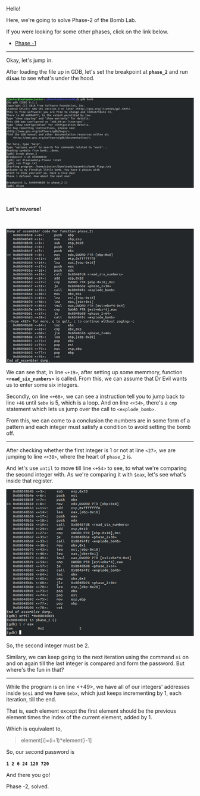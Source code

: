 Hello!  

Here, we're going to solve Phase-2 of the Bomb Lab.

If you were looking for some other phases, click on the link below.

  * [Phase -1](https://officialcjunior.github.io/Binary-Bomb-Lab-Phase-1/)

_________________



Okay, let's jump in.

After loading the file up in GDB, let's set the breakpoint at **`phase_2`** and run **`disas`** to see what's under the hood.


&nbsp;


![2-1](../../images/binarybomblabs/2-1.jpg)

&nbsp;


**Let's reverse!**

&nbsp;


![2-2](../../images/binarybomblabs/2-2.jpg)

We can see that, in line `<+19>`, after setting up some memmory, function **`<read_six_numbers>`** is called. From this, we can assume that Dr Evil wants us to enter some six integers. 

Secondly, on line `<+68>`, we can see a instruction tell you to jump back to line `+46` until `$ebx` is 5, which is a loop. And on line `<+54>`, there's a `cmp` statement which lets us jump over the call to `<explode_bomb>`. 

From this, we can come to a conclusion the numbers are in some form of a pattern and each integer must satisfy a condition to avoid setting the bomb off.

_________________

After checking whether the first integer is 1 or not at line `<27>`, we are jumping to line `<+38>`, where the heart of `phase_2` is.

And let's use `until` to move till line `<+54>` to see, to what we're comparing the second integer with. As we're comparing it with `$eax`, let's see what's inside that register.

![2-3](../../images/binarybomblabs/2-3.png)

So, the second integer must be 2.

Similary, we can keep going to the next iteration using the command `ni` on and on again till the last integer is compared and form the password. But where's the fun in that?

_________________

While the program is on line <+49>, we have all of our integers' addresses inside `$esi` and we have `$ebx`, which just keeps incrementing by 1, each iteration, till the end. 

That is, each element except the first element should be the previous element times the index of the current element, added by 1.

Which is equivalent to,
>element[i]=(i+1)*element[i-1]

So, our second password is 

**`1 2 6 24 120 720`**

And there you go!

Phase -2, solved.
